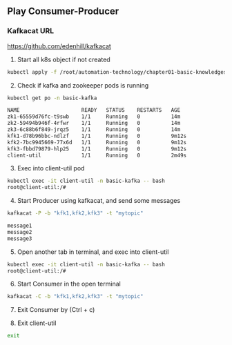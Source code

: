 ## Play Consumer-Producer

### Kafkacat URL
https://github.com/edenhill/kafkacat

1. Start all k8s object if not created
```bash
kubectl apply -f /root/automation-technology/chapter01-basic-knowledges/1.5-basic-kafka/01-run-kafka/
```

2. Check if kafka and zookeeper pods is running
```bash
kubectl get po -n basic-kafka
```
```bash
NAME                    READY   STATUS    RESTARTS   AGE
zk1-65559d76fc-t9swb    1/1     Running   0          14m
zk2-59494b946f-4rfwr    1/1     Running   0          14m
zk3-6c88b6f849-jrqz5    1/1     Running   0          14m
kfk1-d78b96bbc-ndlzf    1/1     Running   0          9m12s
kfk2-7bc9945669-77x6d   1/1     Running   0          9m12s
kfk3-fbbd79879-hlp25    1/1     Running   0          9m12s
client-util             1/1     Running   0          2m49s
```

3. Exec into client-util pod
```bash
kubectl exec -it client-util -n basic-kafka -- bash
root@client-util:/#
```

4. Start Producer using kafkacat, and send some messages
```bash
kafkacat -P -b "kfk1,kfk2,kfk3" -t "mytopic"
```
```bash
message1
message2
message3
```

5. Open another tab in terminal, and exec into client-util
```bash
kubectl exec -it client-util -n basic-kafka -- bash
root@client-util:/#
```

6. Start Consumer in the open terminal
```bash
kafkacat -C -b "kfk1,kfk2,kfk3" -t "mytopic"
```

7. Exit Consumer by (Ctrl + c)

8. Exit client-util 
```bash
exit
```

